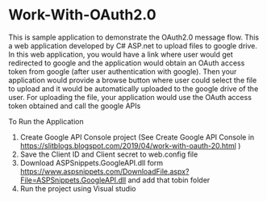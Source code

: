 # Work-With-OAuth2.0
This is sample application to demonstrate the OAuth2.0 message flow. This a web application developed by C# ASP.net to upload files to google drive. In this web application, you would have a link where user would get redirected to google and the application would obtain an OAuth access token from google (after user authentication with google). Then your application would provide a browse button where user could select the file to upload and it would be automatically uploaded to the google drive of the user. For uploading the file, your application would use the OAuth access token obtained and call the google APIs

To Run the Application
1. Create Google API Console project (See Create Google API Console in  https://slitblogs.blogspot.com/2019/04/work-with-oauth-20.html )
2. Save the Client ID and Client secret to web.config file
3. Download ASPSnippets.GoogleAPI.dll form https://www.aspsnippets.com/DownloadFile.aspx?File=ASPSnippets.GoogleAPI.dll and add that tobin    folder
3. Run the project using Visual studio
